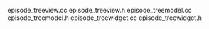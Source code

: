 episode_treeview.cc
episode_treeview.h
episode_treemodel.cc
episode_treemodel.h
episode_treewidget.cc
episode_treewidget.h
